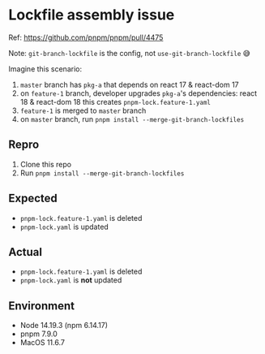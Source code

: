 # Lockfile assembly issue

Ref: https://github.com/pnpm/pnpm/pull/4475

Note: `git-branch-lockfile` is the config, not `use-git-branch-lockfile` :sweat_smile:

Imagine this scenario:

1. `master` branch has `pkg-a` that depends on react 17 & react-dom 17
2. on `feature-1` branch, developer upgrades `pkg-a`'s dependencies: react 18 & react-dom 18
   this creates `pnpm-lock.feature-1.yaml`
3. `feature-1` is merged to `master` branch
4. on `master` branch, run `pnpm install --merge-git-branch-lockfiles`

## Repro

1. Clone this repo
2. Run `pnpm install --merge-git-branch-lockfiles`


## Expected

- `pnpm-lock.feature-1.yaml` is deleted
- `pnpm-lock.yaml` is updated

## Actual

- `pnpm-lock.feature-1.yaml` is deleted
- `pnpm-lock.yaml` is **not** updated


## Environment

- Node 14.19.3 (npm 6.14.17)
- pnpm 7.9.0
- MacOS 11.6.7
